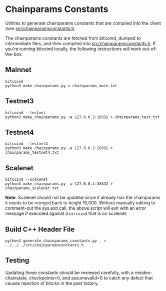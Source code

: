 # Chainparams Constants

Utilities to generate chainparams constants that are compiled into the client
(see [src/chainparamsconstants.h](/src/chainparamsconstants.h).

The chainparams constants are fetched from bitcoind, dumped to intermediate
files, and then compiled into [src/chainparamsconstants.h](/src/chainparamsconstants.h).
If you're running bitcoind locally, the following instructions will work
out-of-the-box:

## Mainnet

```
bitcoind
python3 make_chainparams.py > chainparams_main.txt
```

## Testnet3

```
bitcoind --testnet
python3 make_chainparams.py -a 127.0.0.1:18332 > chainparams_test.txt
```

## Testnet4

```
bitcoind --testnet4
python3 make_chainparams.py -a 127.0.0.1:28332 > chainparams_testnet4.txt
```

## Scalenet

```
bitcoind --scalenet
python3 make_chainparams.py -a 127.0.0.1:38332 > chainparams_scalenet.txt
```

**Note**: Scalenet should not be updated since it already has the chainparams it
needs to be reorged back to height 10,000.  Without manually editing to comment-out
the sys.exit call, the above script will exit with an error message if executed
against a `bitcoind` that is on scalenet.

## Build C++ Header File

```
python3 generate_chainparams_constants.py . > ../../../src/chainparamsconstants.h
```

## Testing

Updating these constants should be reviewed carefully, with a
reindex-chainstate, checkpoints=0, and assumevalid=0 to catch any defect that
causes rejection of blocks in the past history.
